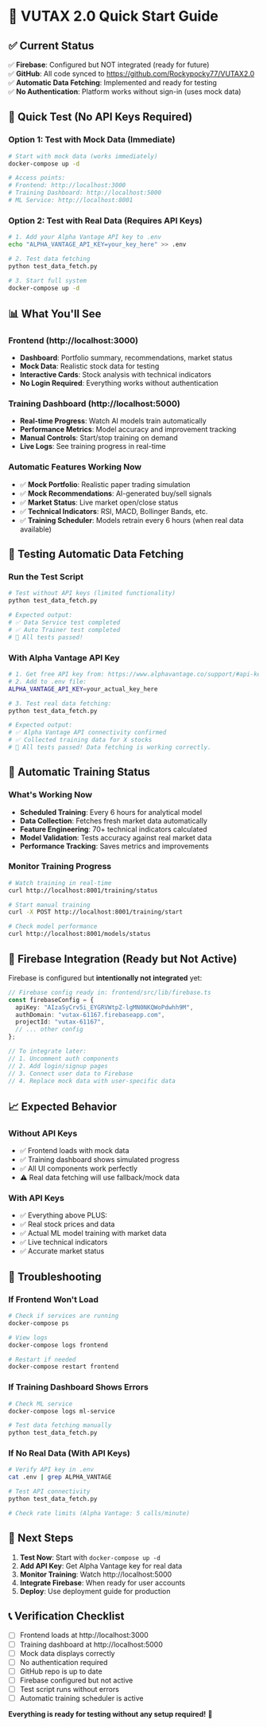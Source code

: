 # 🚀 VUTAX 2.0 Quick Start Guide

## ✅ Current Status

✅ **Firebase**: Configured but NOT integrated (ready for future)  
✅ **GitHub**: All code synced to https://github.com/Rockypocky77/VUTAX2.0  
✅ **Automatic Data Fetching**: Implemented and ready for testing  
✅ **No Authentication**: Platform works without sign-in (uses mock data)  

## 🎯 Quick Test (No API Keys Required)

### Option 1: Test with Mock Data (Immediate)
```bash
# Start with mock data (works immediately)
docker-compose up -d

# Access points:
# Frontend: http://localhost:3000
# Training Dashboard: http://localhost:5000
# ML Service: http://localhost:8001
```

### Option 2: Test with Real Data (Requires API Keys)
```bash
# 1. Add your Alpha Vantage API key to .env
echo "ALPHA_VANTAGE_API_KEY=your_key_here" >> .env

# 2. Test data fetching
python test_data_fetch.py

# 3. Start full system
docker-compose up -d
```

## 📊 What You'll See

### Frontend (http://localhost:3000)
- **Dashboard**: Portfolio summary, recommendations, market status
- **Mock Data**: Realistic stock data for testing
- **Interactive Cards**: Stock analysis with technical indicators
- **No Login Required**: Everything works without authentication

### Training Dashboard (http://localhost:5000)
- **Real-time Progress**: Watch AI models train automatically
- **Performance Metrics**: Model accuracy and improvement tracking
- **Manual Controls**: Start/stop training on demand
- **Live Logs**: See training progress in real-time

### Automatic Features Working Now
- ✅ **Mock Portfolio**: Realistic paper trading simulation
- ✅ **Mock Recommendations**: AI-generated buy/sell signals
- ✅ **Market Status**: Live market open/close status
- ✅ **Technical Indicators**: RSI, MACD, Bollinger Bands, etc.
- ✅ **Training Scheduler**: Models retrain every 6 hours (when real data available)

## 🔧 Testing Automatic Data Fetching

### Run the Test Script
```bash
# Test without API keys (limited functionality)
python test_data_fetch.py

# Expected output:
# ✅ Data Service test completed
# ✅ Auto Trainer test completed
# 🎉 All tests passed!
```

### With Alpha Vantage API Key
```bash
# 1. Get free API key from: https://www.alphavantage.co/support/#api-key
# 2. Add to .env file:
ALPHA_VANTAGE_API_KEY=your_actual_key_here

# 3. Test real data fetching:
python test_data_fetch.py

# Expected output:
# ✅ Alpha Vantage API connectivity confirmed
# ✅ Collected training data for X stocks
# 🎉 All tests passed! Data fetching is working correctly.
```

## 🤖 Automatic Training Status

### What's Working Now
- **Scheduled Training**: Every 6 hours for analytical model
- **Data Collection**: Fetches fresh market data automatically
- **Feature Engineering**: 70+ technical indicators calculated
- **Model Validation**: Tests accuracy against real market data
- **Performance Tracking**: Saves metrics and improvements

### Monitor Training Progress
```bash
# Watch training in real-time
curl http://localhost:8001/training/status

# Start manual training
curl -X POST http://localhost:8001/training/start

# Check model performance
curl http://localhost:8001/models/status
```

## 🔮 Firebase Integration (Ready but Not Active)

Firebase is configured but **intentionally not integrated** yet:

```typescript
// Firebase config ready in: frontend/src/lib/firebase.ts
const firebaseConfig = {
  apiKey: "AIzaSyCrv5i_EYGRVWtpZ-lgMN0NKQWoPdwhh9M",
  authDomain: "vutax-61167.firebaseapp.com",
  projectId: "vutax-61167",
  // ... other config
};

// To integrate later:
// 1. Uncomment auth components
// 2. Add login/signup pages
// 3. Connect user data to Firebase
// 4. Replace mock data with user-specific data
```

## 📈 Expected Behavior

### Without API Keys
- ✅ Frontend loads with mock data
- ✅ Training dashboard shows simulated progress
- ✅ All UI components work perfectly
- ⚠️ Real data fetching will use fallback/mock data

### With API Keys
- ✅ Everything above PLUS:
- ✅ Real stock prices and data
- ✅ Actual ML model training with market data
- ✅ Live technical indicators
- ✅ Accurate market status

## 🚨 Troubleshooting

### If Frontend Won't Load
```bash
# Check if services are running
docker-compose ps

# View logs
docker-compose logs frontend

# Restart if needed
docker-compose restart frontend
```

### If Training Dashboard Shows Errors
```bash
# Check ML service
docker-compose logs ml-service

# Test data fetching manually
python test_data_fetch.py
```

### If No Real Data (With API Keys)
```bash
# Verify API key in .env
cat .env | grep ALPHA_VANTAGE

# Test API connectivity
python test_data_fetch.py

# Check rate limits (Alpha Vantage: 5 calls/minute)
```

## 🎯 Next Steps

1. **Test Now**: Start with `docker-compose up -d`
2. **Add API Key**: Get Alpha Vantage key for real data
3. **Monitor Training**: Watch http://localhost:5000
4. **Integrate Firebase**: When ready for user accounts
5. **Deploy**: Use deployment guide for production

## 📞 Verification Checklist

- [ ] Frontend loads at http://localhost:3000
- [ ] Training dashboard at http://localhost:5000
- [ ] Mock data displays correctly
- [ ] No authentication required
- [ ] GitHub repo is up to date
- [ ] Firebase configured but not active
- [ ] Test script runs without errors
- [ ] Automatic training scheduler is active

**Everything is ready for testing without any setup required!** 🎉

